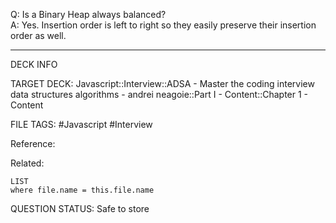 Q: Is a Binary Heap always balanced?  
A: Yes. Insertion order is left to right so they easily preserve their insertion order as well.
<!--ID: 1693659892978-->

---

DECK INFO

TARGET DECK: Javascript::Interview::ADSA - Master the coding interview data structures algorithms - andrei neagoie::Part I - Content::Chapter 1 - Content

FILE TAGS: #Javascript #Interview

Reference:

Related:

```dataview
LIST
where file.name = this.file.name
```


QUESTION STATUS: Safe to store